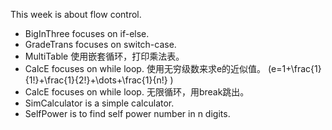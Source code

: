 This week is about flow control.
- BigInThree focuses on if-else.
- GradeTrans focuses on switch-case.
- MultiTable 使用嵌套循环，打印乘法表。
- CalcE focuses on while loop.
使用无穷级数来求e的近似值。
\(e=1+\frac{1}{1!}+\frac{1}{2!}+\dots+\frac{1}{n!} \)
- CalcE focuses on while loop.
无限循环，用break跳出。
- SimCalculator is a simple calculator.
- SelfPower is to find self power number in n digits.
